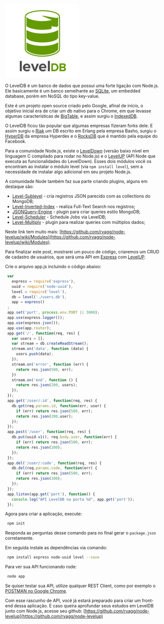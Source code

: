 ![Brincando com LevelDB](../images/leveldb.jpg "Brincando com LevelDB")

O LevelDB é um banco de dados que possui uma forte ligação com Node.js. Ele basicamente é um banco semelhante ao [SQLite](http://www.sqlite.org/), um embedded database, porém em NoSQL do tipo key-value.

Este é um projeto open source criado pelo Google, afinal de início, o objetivo inicial era de criar um db nativo para o Chrome, em que levasse algumas características de [BigTable](http://pt.wikipedia.org/wiki/BigTable), e assim surgiu o [IndexedDB](http://www.html5rocks.com/pt/tutorials/indexeddb/todo).

O LevelDB ficou tão popular que algumas empresas fizeram forks dele. E assim surgiu o [Riak](http://basho.com/riak/) um DB escrito em Erlang pela empresa Basho, surgiu o [HyperDB](http://wordpress.org/plugins/hyperdb) da empresa Hyperdex e o [RocksDB](http://rocksdb.org/) que é mantido pela equipe do Facebook.

Para a comunidade Node.js, existe o [LevelDown](https://github.com/rvagg/node-leveldown) (versão baixo nível em linguagem C compilado para rodar no Node.js) e o [LevelUP](https://github.com/rvagg/node-levelup) (API Node que executa as funcionalidades do LevelDown). Esses dois módulos você os encontram ao instalar o módulo level (via `npm install level`), sem a necessidade de instalar algo adicional em seu projeto Node.js.

A comunidade Node também faz sua parte criando plugins, alguns em destaque são:

*   [Level-Sublevel](https://github.com/dominictarr/level-sublevel) - cria registros JSON parecido com as collections do MongoDB;
*   [Level-Inverted-Index](https://github.com/dominictarr/level-inverted-index) - realiza Full-Text Search nos registros;
*   [JSONQuery-Engine](https://github.com/eugeneware/jsonquery-engine) - plugin para criar queries estilo MongoDB;
*   [Level-Scheduler](https://github.com/juliangruber/level-schedule) - Schedule Jobs via LevelDB;
*   [Level-Multiply](https://github.com/rvagg/node-level-multiply) - plugin para realizar queries com múltiplos dados;

Neste link tem muito mais: [https://github.com/rvagg/node-levelup/wiki/Modules](https://github.com/rvagg/node-levelup/wiki/Modules).

Para finalizar este post, mostrarei um pouco de código, criaremos um CRUD de cadastro de usuários, que será uma API em [Express](https://github.com/visionmedia/express) com [LevelUP](https://github.com/rvagg/node-levelup).

Crie o arquivo app.js incluindo o código abaixo:

``` javascript
 var
   express = require('express'),
   uuid = require('node-uuid'),
   level = require('level'),
   db = level('./users.db'),
   app = express()
 ;
 app.set('port', process.env.PORT || 3000);
 app.use(express.logger());
 app.use(express.json());
 app.use(app.router);
 app.get('/', function(req, res) {
   var users = [];
   var stream = db.createReadStream();
   stream.on('data', function (data) {
     users.push(data);
   });
   stream.on('error', function (err) {
     return res.json(500, err);
   })
   stream.on('end', function () {
     return res.json(200, users);
   });
 });
 app.get('/user/:id', function(req, res) {
   db.get(req.params.id, function(err, user) {
     if (err) return res.json(500, err);
     return res.json(200,user);
   });
 });
 app.post('/user', function(req, res) {
   db.put(uuid.v1(), req.body.user, function(err) {
     if (err) return res.json(500, err);
     return res.json(200);
   });
 });
 app.del('/user/:code', function(req, res) {
   db.del(req.params.code, function(err) {
     if (err) return res.json(500, err);
     return res.json(200);
   });
 });
 app.listen(app.get('port'), function() {
   console.log("API LevelDB na porta %d", app.get('port'));
 });
``` 

Agora para criar a aplicação, execute:

``` bash
 npm init
``` 

Responda as perguntas desse comando para no final gerar o `package.json` corretamente.

Em seguida instale as dependências via comando:

``` bash
 npm install express node-uuid level --save
``` 

Para ver sua API funcionando rode:

``` bash
 node app
``` 

Se quiser testar sua API, utilize qualquer REST Client, como por exemplo o [POSTMAN no Google Chrome](https://chrome.google.com/webstore/detail/postman-rest-client/fdmmgilgnpjigdojojpjoooidkmcomcm).

Com esse rascunho de API, você já estará preparado para criar um front-end dessa aplicação. E caso queira aprofundar seus estudos em LevelDB junto com Node.js, acesse seu github: [https://github.com/rvagg/node-levelup](https://github.com/rvagg/node-levelup)